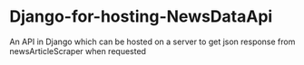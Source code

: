 # Django-for-hosting-NewsDataApi
An API in Django which can be hosted on a server to get json response from newsArticleScraper when requested
